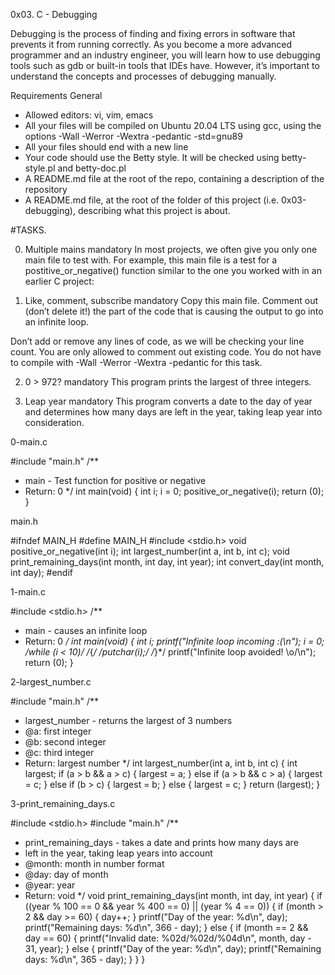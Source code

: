 0x03. C - Debugging

Debugging is the process of finding and fixing errors in software that prevents it from running correctly. As you become a more advanced programmer and an industry engineer, you will learn how to use debugging tools such as gdb or built-in tools that IDEs have. However, it’s important to understand the concepts and processes of debugging manually.

Requirements
General
* Allowed editors: vi, vim, emacs
* All your files will be compiled on Ubuntu 20.04 LTS using gcc, using the options -Wall -Werror -Wextra -pedantic -std=gnu89
* All your files should end with a new line
* Your code should use the Betty style. It will be checked using betty-style.pl and betty-doc.pl
* A README.md file at the root of the repo, containing a description of the repository
* A README.md file, at the root of the folder of this project (i.e. 0x03-debugging), describing what this project is about.


#TASKS.

0. Multiple mains
mandatory
In most projects, we often give you only one main file to test with. For example, this main file is a test for a postitive_or_negative() function similar to the one you worked with in an earlier C project:

1. Like, comment, subscribe
mandatory
Copy this main file. Comment out (don’t delete it!) the part of the code that is causing the output to go into an infinite loop.

Don’t add or remove any lines of code, as we will be checking your line count. You are only allowed to comment out existing code.
You do not have to compile with -Wall -Werror -Wextra -pedantic for this task.

2. 0 > 972?
mandatory
This program prints the largest of three integers.

3. Leap year
mandatory
This program converts a date to the day of year and determines how many days are left in the year, taking leap year into consideration.



0-main.c

#include "main.h"
/**
* main - Test function for positive or negative
* Return: 0
*/
int main(void)
{
int i;
i = 0;
positive_or_negative(i);
return (0);
}


main.h

#ifndef MAIN_H
#define MAIN_H
#include <stdio.h>
void positive_or_negative(int i);
int largest_number(int a, int b, int c);
void print_remaining_days(int month, int day, int year);
int convert_day(int month, int day);
#endif


1-main.c

#include <stdio.h>
/**
* main - causes an infinite loop
* Return: 0
*/
int main(void)
{
int i;
printf("Infinite loop incoming :(\n");
i = 0;
/*while (i < 10)*/
/*{*/
/*putchar(i);*/
/*}*/
printf("Infinite loop avoided! \\o/\n");
return (0);
}



2-largest_number.c

#include "main.h"
/**
* largest_number - returns the largest of 3 numbers
* @a: first integer
* @b: second integer
* @c: third integer
* Return: largest number
*/
int largest_number(int a, int b, int c)
{
int largest;
if (a > b && a > c)
{
largest = a;
}
else if (a > b && c > a)
{
largest = c;
}
else if (b > c)
{
largest = b;
}
else
{
largest = c;
}
return (largest);
}



3-print_remaining_days.c

#include <stdio.h>
#include "main.h"
/**
 * print_remaining_days - takes a date and prints how many days are
 * left in the year, taking leap years into account
 * @month: month in number format
 * @day: day of month
 * @year: year
 * Return: void
 */
void print_remaining_days(int month, int day, int year)
{
if ((year % 100 == 0 && year % 400 == 0) || (year % 4 == 0))
{
if (month > 2 && day >= 60)
{
day++;
}
printf("Day of the year: %d\n", day);
printf("Remaining days: %d\n", 366 - day);
}
else
{
if (month == 2 && day == 60)
{
printf("Invalid date: %02d/%02d/%04d\n", month, day - 31, year);
}
else
{
printf("Day of the year: %d\n", day);
printf("Remaining days: %d\n", 365 - day);
}
}
}


